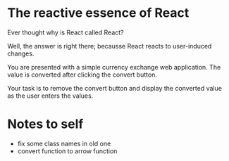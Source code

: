 # The reactive essence of React

Ever thought why is React called React?

Well, the answer is right there; becausse React reacts to user-induced changes.

You are presented with a simple currency exchange web application. The value is converted after clicking the convert button.

Your task is to remove the convert button and display the converted value as the user enters the values.

# Notes to self

- fix some class names in old one
- convert function to arrow function
